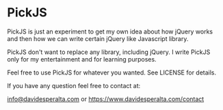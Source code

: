 
PickJS
======

PickJS is just an experiment to get my own idea about how jQuery works
and then how we can write certain jQuery like Javascript library.

PickJS don't want to replace any library, including jQuery. I write
PickJS only for my entertainment and for learning purposes.

Feel free to use PickJS for whatever you wanted. See LICENSE for details.

If you have any question feel free to contact at:

info@davidesperalta.com or https://www.davidesperalta.com/contact